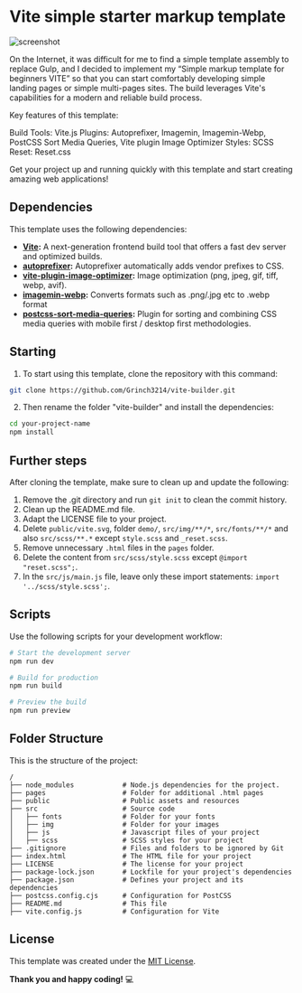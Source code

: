 # Vite simple starter markup template

![screenshot](/demo/main-page.png)

On the Internet, it was difficult for me to find a simple template assembly to replace Gulp, and I decided to implement my “Simple markup template for beginners VITE” so that you can start comfortably developing simple landing pages or simple multi-pages sites. The build leverages Vite's capabilities for a modern and reliable build process.

Key features of this template:

Build Tools: Vite.js
Plugins: Autoprefixer, Imagemin, Imagemin-Webp, PostCSS Sort Media Queries, Vite plugin Image Optimizer
Styles: SCSS
Reset: Reset.css

Get your project up and running quickly with this template and start creating amazing web applications!

## Dependencies

This template uses the following dependencies:

- **[Vite](https://vitejs.dev/):** A next-generation frontend build tool that offers a fast dev server and optimized builds.
- **[autoprefixer](https://www.npmjs.com/package/autoprefixer):** Autoprefixer automatically adds vendor prefixes to CSS.
- **[vite-plugin-image-optimizer](https://github.com/FatehAK/vite-plugin-image-optimizer):** Image optimization (png, jpeg, gif, tiff, webp, avif). 
- **[imagemin-webp](https://www.npmjs.com/package/imagemin-webp):** Converts formats such as .png/.jpg etc to .webp format
- **[postcss-sort-media-queries](https://www.npmjs.com/package/postcss-sort-media-queries):** Plugin for sorting and combining CSS media queries with mobile first / desktop first methodologies.

## Starting

1. To start using this template, clone the repository with this command:

```bash
git clone https://github.com/Grinch3214/vite-builder.git
```

2. Then rename the folder "vite-builder" and install the dependencies:

```bash
cd your-project-name
npm install
```


## Further steps

After cloning the template, make sure to clean up and update the following:

1. Remove the .git directory and run `git init` to clean the commit history.
2. Clean up the README.md file.
3. Adapt the LICENSE file to your project.
4. Delete `public/vite.svg`, folder `demo/`, `src/img/**/*`, `src/fonts/**/*` and also `src/scss/**.*` except `style.scss` and `_reset.scss`.
5. Remove unnecessary `.html` files in the `pages` folder.
6. Delete the content from `src/scss/style.scss` except `@import "reset.scss";`.
7. In the `src/js/main.js` file, leave only these import statements: `import '../scss/style.scss';`.

## Scripts

Use the following scripts for your development workflow:

```bash
# Start the development server
npm run dev

# Build for production
npm run build

# Preview the build
npm run preview
```

## Folder Structure

This is the structure of the project:

```plaintext
/
├── node_modules            # Node.js dependencies for the project.
├── pages                   # Folder for additional .html pages
├── public                  # Public assets and resources
├── src                     # Source code
│   ├── fonts	            # Folder for your fonts
│   ├── img                 # Folder for your images
│   ├── js                  # Javascript files of your project
│   ├── scss                # SCSS styles for your project
├── .gitignore              # Files and folders to be ignored by Git
├── index.html              # The HTML file for your project
├── LICENSE                 # The license for your project
├── package-lock.json       # Lockfile for your project's dependencies
├── package.json            # Defines your project and its dependencies
├── postcss.config.cjs      # Configuration for PostCSS
├── README.md               # This file
├── vite.config.js          # Configuration for Vite
```

## License

This template was created under the [MIT License](LICENSE).

**Thank you and happy coding!** 💻